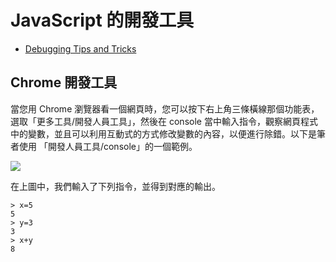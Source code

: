 # JavaScript 的開發工具

* [Debugging Tips and Tricks](https://css-tricks.com/debugging-tips-tricks/?utm_source=javascriptweekly&utm_medium=email)

## Chrome 開發工具

當您用 Chrome 瀏覽器看一個網頁時，您可以按下右上角三條橫線那個功能表，選取「更多工具/開發人員工具」，然後在 console 當中輸入指令，觀察網頁程式中的變數，並且可以利用互動式的方式修改變數的內容，以便進行除錯。以下是筆者使用 「開發人員工具/console」的一個範例。

![](img/chrome_console.jpg)

在上圖中，我們輸入了下列指令，並得到對應的輸出。

```
> x=5
5
> y=3
3
> x+y
8
```

